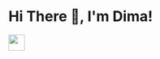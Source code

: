 # Hi There 👋, I'm Dima!

<a href="https://vk.com/kodisto">
  <img height="32" width="32" src="https://cdn.simpleicons.org/vk/0077FF">
</a>

<!--
**kodilafi/kodilafi** is a ✨ _special_ ✨ repository because its `README.md` (this file) appears on your GitHub profile.

Here are some ideas to get you started:

- 🔭 I’m currently working on ...
- 🌱 I’m currently learning ...
- 👯 I’m looking to collaborate on ...
- 🤔 I’m looking for help with ...
- 💬 Ask me about ...
- 📫 How to reach me: ...
- 😄 Pronouns: ...
- ⚡ Fun fact: ...
-->
